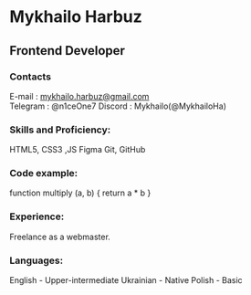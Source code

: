 # Mykhailo Harbuz

## Frontend Developer

### Contacts 
E-mail : mykhailo.harbuz@gmail.com  
Telegram : @n1ceOne7
Discord : Mykhailo(@MykhailoHa)

### Skills and Proficiency:

HTML5, CSS3 ,JS 
Figma
Git, GitHub

### Code example:

function multiply (a, b) {
return a * b
}

### Experience: 
Freelance as a webmaster.

### Languages:
English - Upper-intermediate
Ukrainian - Native
Polish - Basic
